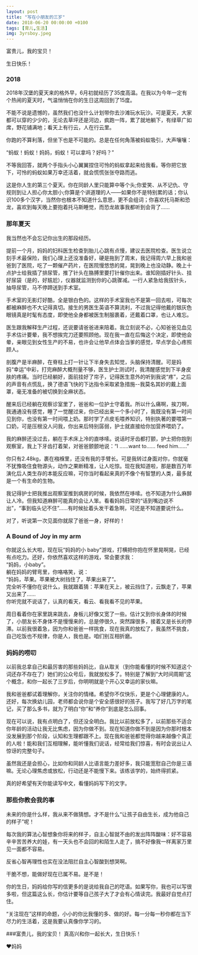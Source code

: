 ```yaml
---
layout: post
title: "写在小朋友的三岁"
date: 2018-06-20 00:00:00 +0100
tags: [育儿,生活]
img: 3yrsboy.jpeg
---
```

富贵儿，我的宝贝！

生日快乐！

### 2018
2018年汉堡的夏天来的格外早，6月初就经历了35度高温。在我以为今年一定有个热闹的夏天时，气温悄悄在你的生日这周回到了15度。

不能不说是遗憾的，虽然我们也没什么计划带你去沙滩玩水玩沙。可是夏天，大家都可以穿的少少的，无论去草坪还是河边，疯跑一阵，累了就地躺下，有绿草广如席，野花铺满地；看天上有行云，人在行云里。

你跑的不算利落，但坐下也是不可能的。总是在任何角落被蚂蚁吸引，大声嚷嚷：     

“蚂蚁！蚂蚁！妈妈，蚂蚁！可以拿吗？好吗？”   

不等我回答，就两个手指头小心翼翼捏住可怜的蚂蚁拿起来给我看。等你把它放下，可怜的蚂蚁如果万幸还活着，就会慌慌张张夺路而逃。

这是你人生的第三个夏天。你在同龄人里只能算中等个头;你爱笑、从不记仇、守规则到让人担心你太胆小;你算是个讲道理的人——如果你不是特别累的话；你认识100多个汉字，当然你也根本不知道什么意思，更不会组词；你喜欢托马斯和恐龙，喜欢到每天晚上要抱着托马斯睡觉，而恐龙故事我都听到会背了……

### 那年夏天
我当然也不会忘记你出生的那段经历。

提前一个月，妈妈的妇科医生检查到胎儿心跳有点慢，建议去医院检查。医生说立刻手术最保险，我们心理上还没准备好，硬是拖到了周末，我记得周六早上我和爸爸到了医院，吃了一颗催产药片，在医院慢悠悠的晃，晃到晚上也没动静。晚上十点护士给我插了排尿管，推了针头在胳膊里要打针催你出来。谁知刚插好针头、挂好尿袋（是的，好尴尬），仪器就监测到你的心跳骤减。一行人紧急给我拔针头，抽导尿管，马不停蹄送到手术室。

手术室的无影灯好酷，全是银白色的。这样的手术室我也不是第一回去啦，可每次都被麻醉也不大记得真切。接生的男医生英语不算流利，不过我记得他戴的银灰色眼镜真是时髦有态度，即使他全身都被医生制服裹着，还戴着口罩，也让人难忘。

医生跟我解释生产过程，还说要请爸爸进来陪着。我立刻说不必，心知爸爸见血见手术估计要晕，我不想挨完刀还要照顾他。现在我一直在后悔这个决定，即使他会晕，亲眼见到女性生产的不易，也许会让他早点体会当爹的感觉，早点学会心疼照顾人。

剖腹产是半麻醉，在脊柱上打一针让下半身失去知觉，头脑保持清醒。可是妈妈“幸运”中彩，打完麻醉大概剂量不够，医生护士测试时，我清醒感觉到下半身皮肤的疼痛。当时已经躺好，面前挂好了帘子，记得医生意外的听到我说“疼”，之后的声音有点慌乱，换了德语飞快的下达指令采取紧急措施--我莫名其妙的戴上面罩，毫无准备的被切换到全麻状态。

醒来后已经躺在观察诊室里了，爸爸和一位护士守着我。所以什么痛啊，挨刀啊，我通通没有感觉，睡了一觉醒过来，你已经出来一个多小时了，我既没有第一时间见到你，也没有第一时间喂上奶。那时学了点皮毛喂养知识，特别执著的要喂第一口奶，可是压根没人问我，你出来后特别孱弱，护士就直接给你加营养喂奶了。

我的麻醉还没过去，躺在手术床上冷的直哆嗦。说话时牙齿都打颤，护士把你抱到观察室，我上下牙齿打着架，对爸爸颤颤地说：“I ……want to…… feed him……”

你只有2.48kg，裹在襁褓里，还没有我的手臂长。可是我转过身面对你，你就毫不犹豫吸住食物源头，动作之果断精准，让人吃惊。现在我知道啦，那是数百万年演化后人类生存的本能反应嘛，可你当时看起来真的不像个有智慧的人类，最多就是一个有生命的生物。

我记得护士把我推出观察室推到病房的时候，我依然在哆嗦。也不知道为什么麻醉让人冷。但我知道麻醉可能真的会让人笨。看看妈妈日常的“话到嘴边说不出”，“事到临头记不住”……有时候扯着头发干着急啊，可还是不知道要说什么。

对了，听说第一次见面你就尿了爸爸一身，好样的！

### A Bound of Joy in my arm
你就这么长大啦，现在玩“妈妈的小 baby”游戏，打横把你抱在怀里晃啊晃，已经有点吃力。还好，你依然喜欢这样的游戏，常会要求我：  
“妈妈，小baby”。  
躺在妈妈的臂弯里，你咯咯笑，说：  
“妈妈，苹果。苹果被大树挡住了，苹果出来了”。  
完全听不懂你在说什么，我就跟着猜：苹果在天上，被云挡住了，云飘走了，苹果又出来了……   
你听完就不说话了，认真的看天，看云、看我看不见的苹果。

周日看着你在家里跳来跳去，身板儿好像又宽了一些。估计又到你长身体的时候了，小朋友长不身体不是慢慢来的，总是停很久，突然蹿很多，接着又是长长的停滞。以前我很着急，因为你和爸爸一样挑食，现在我真的放松了，我虽然不挑食，自己吃饭也不规律，你是人，我也是。咱们别互相折磨。

### 妈妈的唠叨
以前我总拿自己和最厉害的那些妈妈比，自从取关（到你能看懂的时候不知道这个词还存不存在了）她们的公众号后，我就放松多了。特别是了解到“大时间周期”这个概念，和你一起长了三岁后，你明明就是个开心又幸运的家伙嘛。

我和爸爸都试着理解你，关注你的情绪。希望你不仅快乐，更是个心理健康的人。还好，每次换幼儿园，老师都会说你是个安全感很好的孩子。我写了好几万字的笔记，买了那么多书，就为了明白“你”和“养你”到底是怎么回事。

现在可以说，我有点明白了，但还没全明白。我比以前放松多了，以前那些不适合你年龄的活动让我无比焦虑，因为你做不到。现在知道你做不到是因为你那时根本没发展到那个阶段，认知和生理都跟不上。现在我和爸爸都觉得你越来越像个真正的人啦！能和我们互相理解，能听懂我们说话，经常给我们惊喜，有时会说出让人惊讶的完整句子。

虽然我还是会担心，比如你和同龄人比语言能力差好多，我只能宽慰自己你是三语嘛。无论心理焦虑或放松，行动还是不能慢下来。该练该学的，始终得抓紧。

真的好希望有天你能读写中文，看懂妈妈写下的文字。

### 那些你教会我的事

未来的你是什么样，我从来不做猜想。才不是什么“让孩子自由生长，成为他自己的样子”呢！   
   
每次我的算法心智想象你将来的样子，自主心智就不由的发出阵阵酸味：好不容易辛辛苦苦养大的娃，有一天头也不会回的和陌生人走了，搞不好像我一样离家万里见一面都不容易。

反省心智再理性也实在没法阻拦自主心智酸到想哭啊。

干脆不想，能做好现在已属不易。是不是！

你的生日，妈妈给你写的信更多的是说给我自己的呓语。如果写你，我也可以写很多啦，但这篇这么长，你估计要等自己孩子大了才会有心情读完。我最好自觉点打住。

“关注现在”这样的命题，小小的你比我懂的多、做的好。每一分每一秒你都在当下尽力的生活着，这是我要认真像你学习的。

###富贵儿，我的宝贝！
真高兴和你一起长大，生日快乐！

❤️妈妈




